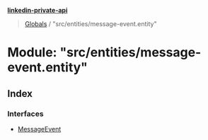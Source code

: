 **[linkedin-private-api](../README.md)**

> [Globals](../globals.md) / "src/entities/message-event.entity"

# Module: "src/entities/message-event.entity"

## Index

### Interfaces

* [MessageEvent](../interfaces/_src_entities_message_event_entity_.messageevent.md)

